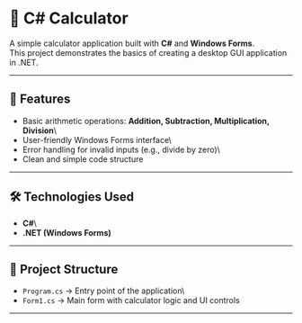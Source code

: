 # 🧮 C# Calculator

A simple calculator application built with **C#** and **Windows
Forms**.\
This project demonstrates the basics of creating a desktop GUI
application in .NET.

------------------------------------------------------------------------

## 🚀 Features

-   Basic arithmetic operations: **Addition, Subtraction,
    Multiplication, Division**\
-   User-friendly Windows Forms interface\
-   Error handling for invalid inputs (e.g., divide by zero)\
-   Clean and simple code structure

------------------------------------------------------------------------

## 🛠️ Technologies Used

-   **C#**\
-   **.NET (Windows Forms)**

------------------------------------------------------------------------

## 📂 Project Structure

-   `Program.cs` → Entry point of the application\
-   `Form1.cs` → Main form with calculator logic and UI controls

------------------------------------------------------------------------

